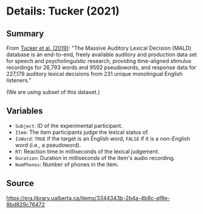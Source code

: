 # Details: Tucker (2021)

## Summary

From [Tucker et al. (2019)](https://link.springer.com/article/10.3758/s13428-018-1056-1): "The Massive Auditory Lexical Decision (MALD) database is an end-to-end, freely available auditory and production data set for speech and psycholinguistic research, providing time-aligned stimulus recordings for 26,793 words and 9592 pseudowords, and response data for 227,179 auditory lexical decisions from 231 unique monolingual English listeners."

(We are using subset of this dataset.)


## Variables

- `Subject`: ID of the experimental participant.
- `Item`: The item participants judge the lexical status of.
- `IsWord`: `TRUE` if the target is an English word, `FALSE` if it is a non-English word (i.e., a pseudoword).
- `RT`: Reaction time in milliseconds of the lexical judgement.
- `Duration`: Duration in milliseconds of the item's audio recording.
- `NumPhones`: Number of phones in the item.


## Source

<https://era.library.ualberta.ca/items/3344343b-2b4a-4b8c-af8e-8bd829c76472>

